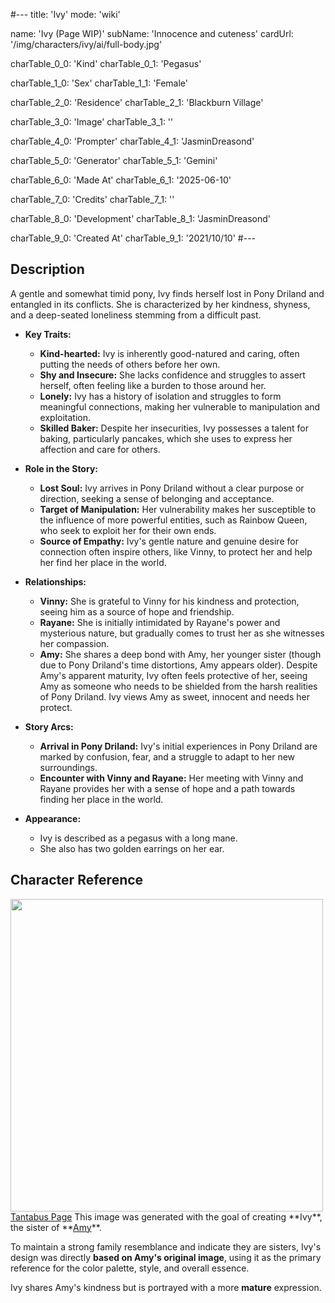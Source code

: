 #---
title: 'Ivy'
mode: 'wiki'

name: 'Ivy (Page WIP)'
subName: 'Innocence and cuteness'
cardUrl: '/img/characters/ivy/ai/full-body.jpg'

charTable_0_0: 'Kind'
charTable_0_1: 'Pegasus'

charTable_1_0: 'Sex'
charTable_1_1: 'Female'

charTable_2_0: 'Residence'
charTable_2_1: 'Blackburn Village'

charTable_3_0: 'Image'
charTable_3_1: ''

charTable_4_0: 'Prompter'
charTable_4_1: 'JasminDreasond'

charTable_5_0: 'Generator'
charTable_5_1: 'Gemini'

charTable_6_0: 'Made At'
charTable_6_1: '2025-06-10'

charTable_7_0: 'Credits'
charTable_7_1: ''

charTable_8_0: 'Development'
charTable_8_1: 'JasminDreasond'

charTable_9_0: 'Created At'
charTable_9_1: '2021/10/10'
#---

<ai>

## Description
A gentle and somewhat timid pony, Ivy finds herself lost in Pony Driland and entangled in its conflicts. She is characterized by her kindness, shyness, and a deep-seated loneliness stemming from a difficult past.

*   **Key Traits:**

    *   **Kind-hearted:** Ivy is inherently good-natured and caring, often putting the needs of others before her own.
    *   **Shy and Insecure:** She lacks confidence and struggles to assert herself, often feeling like a burden to those around her.
    *   **Lonely:** Ivy has a history of isolation and struggles to form meaningful connections, making her vulnerable to manipulation and exploitation.
    *   **Skilled Baker:** Despite her insecurities, Ivy possesses a talent for baking, particularly pancakes, which she uses to express her affection and care for others.

*   **Role in the Story:**

    *   **Lost Soul:** Ivy arrives in Pony Driland without a clear purpose or direction, seeking a sense of belonging and acceptance.
    *   **Target of Manipulation:** Her vulnerability makes her susceptible to the influence of more powerful entities, such as Rainbow Queen, who seek to exploit her for their own ends.
    *   **Source of Empathy:** Ivy's gentle nature and genuine desire for connection often inspire others, like Vinny, to protect her and help her find her place in the world.

*   **Relationships:**

    *   **Vinny:** She is grateful to Vinny for his kindness and protection, seeing him as a source of hope and friendship.
    *   **Rayane:** She is initially intimidated by Rayane's power and mysterious nature, but gradually comes to trust her as she witnesses her compassion.
    *   **Amy:** She shares a deep bond with Amy, her younger sister (though due to Pony Driland's time distortions, Amy appears older). Despite Amy's apparent maturity, Ivy often feels protective of her, seeing Amy as someone who needs to be shielded from the harsh realities of Pony Driland. Ivy views Amy as sweet, innocent and needs her protect.

*   **Story Arcs:**

    *   **Arrival in Pony Driland:** Ivy's initial experiences in Pony Driland are marked by confusion, fear, and a struggle to adapt to her new surroundings.
    *   **Encounter with Vinny and Rayane:** Her meeting with Vinny and Rayane provides her with a sense of hope and a path towards finding her place in the world.

*   **Appearance:**

    *   Ivy is described as a pegasus with a long mane.
    *   She also has two golden earrings on her ear.

</ai>

## Character Reference

<img src="/img/characters/ivy/ai/unnamed.jpg" height="500">
<a href="https://tantabus.ai/images/60751" target="_blank">Tantabus Page</a>

<ai>
This image was generated with the goal of creating **Ivy**, the sister of **<a href="/characters/amy.html" target="_blank">Amy</a>**.

To maintain a strong family resemblance and indicate they are sisters, Ivy's design was directly **based on Amy's original image**, using it as the primary reference for the color palette, style, and overall essence.

Ivy shares Amy's kindness but is portrayed with a more **mature** expression.
</ai>
